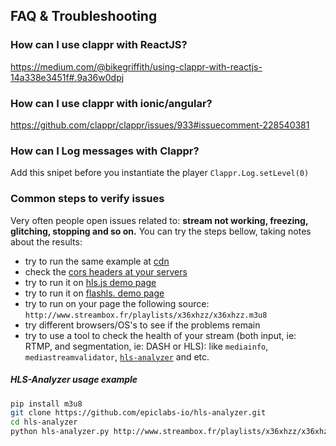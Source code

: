 ## FAQ & Troubleshooting

### How can I use clappr with ReactJS?

https://medium.com/@bikegriffith/using-clappr-with-reactjs-14a338e3451f#.9a36w0dpj

### How can I use clappr with ionic/angular?

https://github.com/clappr/clappr/issues/933#issuecomment-228540381

### How can I Log messages with Clappr?

Add this snipet before you instantiate the player `Clappr.Log.setLevel(0)`

### Common steps to verify issues

Very often people open issues related to: **stream not working, freezing, glitching, stopping and so on.** You can try the steps bellow, taking notes about the results:

* try to run the same example at [cdn](cdn.clappr.io)
* check the [cors headers at your servers](https://github.com/clappr/clappr/issues/703)
* try to run it on [hls.js demo page](http://dailymotion.github.io/hls.js/demo/)
* try to run it on [flashls. demo page](http://www.flashls.org/latest/examples/chromeless/)
* try to run on your page the following source: `http://www.streambox.fr/playlists/x36xhzz/x36xhzz.m3u8`
* try different browsers/OS's to see if the problems remain
* try to use a tool to check the health of your stream (both input, ie: RTMP, and segmentation, ie: DASH or HLS): like `mediainfo`, `mediastreamvalidator`, [`hls-analyzer`](https://github.com/epiclabs-io/hls-analyzer) and etc.

##### HLS-Analyzer usage example
```bash
pip install m3u8
git clone https://github.com/epiclabs-io/hls-analyzer.git
cd hls-analyzer
python hls-analyzer.py http://www.streambox.fr/playlists/x36xhzz/x36xhzz.m3u8
```
